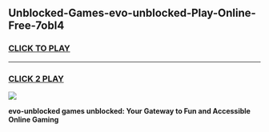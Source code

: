 
## Unblocked-Games-evo-unblocked-Play-Online-Free-7obl4
<h3>
<a href="https://premium76.site?title=evo-unblocked&ref=26A">CLICK TO PLAY</a></h3>
<hr>

<h3>
<a href="https://premium76.site?title=evo-unblocked&ref=26A">CLICK 2 PLAY</a>
  
</h3>

<a href="https://premium76.site?title=evo-unblocked&ref=26A"><img src="https://clearcache.store/games.png"></a>


**evo-unblocked games unblocked: Your Gateway to Fun and Accessible Online Gaming**
